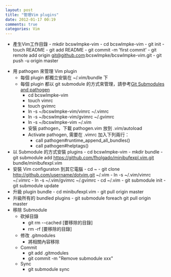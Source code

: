 ```yaml
---
layout: post
title: "管理Vim plugins"
date: 2012-01-17 00:19
comments: true
categories: Vim
---
```

* 產生Vim工作目錄
	  - mkdir bcswlmpke-vim
      - cd bcswlmpke-vim
      - git init
      - touch README
      - git add README
      - git commit -m 'first commit'
      - git remote add origin git@github.com:bcswlmpke/bcswlmpke-vim.git
      - git push -u origin master
<!-- more -->
* 用 pathogen 來管理 Vim plugin
    - 每個 plugin 都獨立安裝在 ~/.vim/bundle 下
    - 每個 plugin 都以 git submodule 的方式來管理，請參考[Git Submodules and pathogen][1]
      - cd bcswlmpke-vim
      - touch vimrc
      - touch gvimrc
      - ln -s ~/bcswlmpke-vim/vimrc ~/.vimrc
      - ln -s ~/bcswlmpke-vim/gvimrc ~/.gvimrc
      - ln -s ~/bcswlmpke-vim ~/.vim
      - 安裝 pathogen，下載 pathogen.vim 放到 .vim/autoload 
      - Activate pathogen, 需要在 .vimrc 加入下列兩行：
      	  - call pathogen#runtime_append_all_bundles()
          - call pathogen#helptags()
* 以 Submodule 的方式安裝 plugins
      - cd bcswlmpke-vim
      - mkdir bundle
      - git submodule add https://github.com/fholgado/minibufexpl.vim.git bundle/minibufexpl.vim
* 安裝 Vim configuraton 到其它電腦
      - cd ~
      - git clone http://github.com/username/dotvim.git ~/.vim
      - ln -s ~/.vim/vimrc ~/.vimrc
      - ln -s ~/.vim/gvimrc ~/.gvimrc
      - cd ~/.vim
      - git submodule init
      - git submodule update
* 升級 plugin bundle
      - cd minibufexpl.vim
      - git pull origin master
* 升級所有的 bundled plugins
      - git submodule foreach git pull origin master
* 移除 Submodule
    - 砍掉目錄
      - git rm --cached [要移除的目錄]
      - rm -rf [要移除的目錄]
    - 修改 .gitmodules
      - 將相關內容移除
    - Commit
      - git add .gitmodules
      - git commit -m "Remove submodule xxx"
    - Sync
      - git submodule sync



[1]: http://vimcasts.org/episodes/synchronizing-plugins-with-git-submodules-and-pathogen "Git submodules and pathogen"
